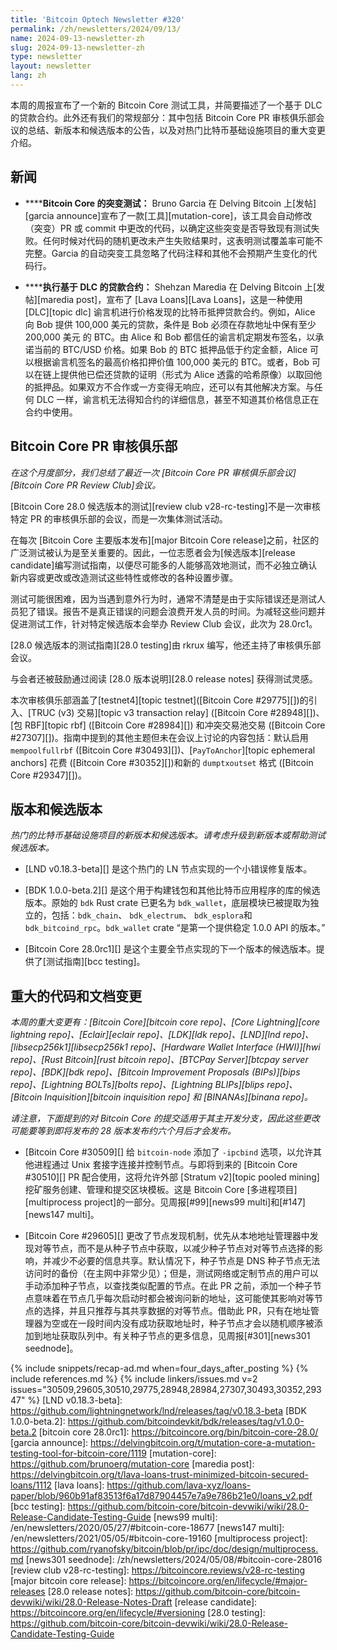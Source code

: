 ```yaml
---
title: 'Bitcoin Optech Newsletter #320'
permalink: /zh/newsletters/2024/09/13/
name: 2024-09-13-newsletter-zh
slug: 2024-09-13-newsletter-zh
type: newsletter
layout: newsletter
lang: zh
---
```

本周的周报宣布了一个新的 Bitcoin Core 测试工具，并简要描述了一个基于 DLC 的贷款合约。此外还有我们的常规部分：其中包括 Bitcoin Core PR 审核俱乐部会议的总结、新版本和候选版本的公告，以及对热门比特币基础设施项目的重大变更介绍。

## 新闻

- **<!--mutation-testing-for-bitcoin-core-->****Bitcoin Core 的突变测试：** Bruno Garcia 在 Delving Bitcoin 上[发帖][garcia announce]宣布了一款[工具][mutation-core]，该工具会自动修改（突变）PR 或 commit 中更改的代码，以确定这些突变是否导致现有测试失败。任何时候对代码的随机更改未产生失败结果时，这表明测试覆盖率可能不完整。Garcia 的自动突变工具忽略了代码注释和其他不会预期产生变化的代码行。

- **<!--dlc-based-loan-contract-execution-->****执行基于 DLC 的贷款合约：** Shehzan Maredia 在 Delving Bitcoin 上[发帖][maredia post]，宣布了 [Lava Loans][Lava Loans]，这是一种使用 [DLC][topic dlc] 谕言机进行价格发现的比特币抵押贷款合约。例如，Alice 向 Bob 提供 100,000 美元的贷款，条件是 Bob 必须在存款地址中保有至少 200,000 美元 的 BTC。由 Alice 和 Bob 都信任的谕言机定期发布签名，以承诺当前的 BTC/USD 价格。如果 Bob 的 BTC 抵押品低于约定金额，Alice 可以根据谕言机签名的最高价格扣押价值 100,000 美元的 BTC。或者，Bob 可以在链上提供他已偿还贷款的证明（形式为 Alice 透露的哈希原像）以取回他的抵押品。如果双方不合作或一方变得无响应，还可以有其他解决方案。与任何 DLC 一样，谕言机无法得知合约的详细信息，甚至不知道其价格信息正在合约中使用。

## Bitcoin Core PR 审核俱乐部

*在这个月度部分，我们总结了最近一次 [Bitcoin Core PR 审核俱乐部会议][Bitcoin Core PR Review Club]会议。*

[Bitcoin Core 28.0 候选版本的测试][review club v28-rc-testing]不是一次审核特定 PR 的审核俱乐部的会议，而是一次集体测试活动。

在每次 [Bitcoin Core 主要版本发布][major Bitcoin Core release]之前，社区的广泛测试被认为是至关重要的。因此，一位志愿者会为[候选版本][release candidate]编写测试指南，以便尽可能多的人能够高效地测试，而不必独立确认新内容或更改或改造测试这些特性或修改的各种设置步骤。

测试可能很困难，因为当遇到意外行为时，通常不清楚是由于实际错误还是测试人员犯了错误。报告不是真正错误的问题会浪费开发人员的时间。为减轻这些问题并促进测试工作，针对特定候选版本会举办 Review Club 会议，此次为 28.0rc1。

[28.0 候选版本的测试指南][28.0 testing]由 rkrux 编写，他还主持了审核俱乐部会议。

与会者还被鼓励通过阅读 [28.0 版本说明][28.0 release notes] 获得测试灵感。

本次审核俱乐部涵盖了[testnet4][topic testnet]([Bitcoin Core #29775][])的引入、[TRUC (v3) 交易][topic v3 transaction relay] ([Bitcoin Core #28948][])、[包 RBF][topic rbf] ([Bitcoin Core #28984][]) 和冲突交易池交易 ([Bitcoin Core #27307][])。指南中提到的其他主题但未在会议上讨论的内容包括：默认启用 `mempoolfullrbf` ([Bitcoin Core #30493][])、[`PayToAnchor`][topic ephemeral anchors] 花费 ([Bitcoin Core #30352][])和新的 `dumptxoutset` 格式 ([Bitcoin Core #29347][])。

## 版本和候选版本

*热门的比特币基础设施项目的新版本和候选版本。请考虑升级到新版本或帮助测试候选版本。*

- [LND v0.18.3-beta][] 是这个热门的 LN 节点实现的一个小错误修复版本。

- [BDK 1.0.0-beta.2][] 是这个用于构建钱包和其他比特币应用程序的库的候选版本。原始的 `bdk` Rust crate 已更名为 `bdk_wallet`，底层模块已被提取为独立的，包括：`bdk_chain`、 `bdk_electrum`、 `bdk_esplora`和 `bdk_bitcoind_rpc`。`bdk_wallet` crate “是第一个提供稳定 1.0.0 API 的版本。”

- [Bitcoin Core 28.0rc1][] 是这个主要全节点实现的下一个版本的候选版本。提供了[测试指南][bcc testing]。

## 重大的代码和文档变更

_本周的重大变更有：[Bitcoin Core][bitcoin core repo]、[Core Lightning][core lightning repo]、[Eclair][eclair repo]、[LDK][ldk repo]、[LND][lnd repo]、[libsecp256k1][libsecp256k1 repo]、[Hardware Wallet Interface (HWI)][hwi repo]、[Rust Bitcoin][rust bitcoin repo]、[BTCPay
Server][btcpay server repo]、[BDK][bdk repo]、[Bitcoin Improvement Proposals (BIPs)][bips repo]、[Lightning BOLTs][bolts repo]、[Lightning BLIPs][blips repo]、[Bitcoin Inquisition][bitcoin inquisition repo] 和 [BINANAs][binana repo]。_

_请注意，下面提到的对 Bitcoin Core 的提交适用于其主开发分支，因此这些更改可能要等到即将发布的 28 版本发布约六个月后才会发布。_

- [Bitcoin Core #30509][] 给 `bitcoin-node` 添加了 `-ipcbind` 选项，以允许其他进程通过 Unix 套接字连接并控制节点。与即将到来的 [Bitcoin Core #30510][] PR 配合使用，这将允许外部 [Stratum v2][topic pooled mining] 挖矿服务创建、管理和提交区块模板。这是 Bitcoin Core [多进程项目][multiprocess project]的一部分。见周报[#99][news99 multi]和[#147][news147 multi]。

- [Bitcoin Core #29605][] 更改了节点发现机制，优先从本地地址管理器中发现对等节点，而不是从种子节点中获取，以减少种子节点对对等节点选择的影响，并减少不必要的信息共享。默认情况下，种子节点是 DNS 种子节点无法访问时的备份（在主网中非常少见）；但是，测试网络或定制节点的用户可以手动添加种子节点，以查找类似配置的节点。在此 PR 之前，添加一个种子节点意味着在节点几乎每次启动时都会被询问新的地址，这可能使其影响对等节点的选择，并且只推荐与其共享数据的对等节点。借助此 PR，只有在地址管理器为空或在一段时间内没有成功获取地址时，种子节点才会以随机顺序被添加到地址获取队列中。有关种子节点的更多信息，见周报[#301][news301 seednode]。

{% include snippets/recap-ad.md when=four_days_after_posting %}
{% include references.md %}
{% include linkers/issues.md v=2 issues="30509,29605,30510,29775,28948,28984,27307,30493,30352,29347" %}
[LND v0.18.3-beta]: https://github.com/lightningnetwork/lnd/releases/tag/v0.18.3-beta
[BDK 1.0.0-beta.2]: https://github.com/bitcoindevkit/bdk/releases/tag/v1.0.0-beta.2
[bitcoin core 28.0rc1]: https://bitcoincore.org/bin/bitcoin-core-28.0/
[garcia announce]: https://delvingbitcoin.org/t/mutation-core-a-mutation-testing-tool-for-bitcoin-core/1119
[mutation-core]: https://github.com/brunoerg/mutation-core
[maredia post]: https://delvingbitcoin.org/t/lava-loans-trust-minimized-bitcoin-secured-loans/1112
[lava loans]: https://github.com/lava-xyz/loans-paper/blob/960b91af83513f6a17d87904457e7a9e786b21e0/loans_v2.pdf
[bcc testing]: https://github.com/bitcoin-core/bitcoin-devwiki/wiki/28.0-Release-Candidate-Testing-Guide
[news99 multi]: /en/newsletters/2020/05/27/#bitcoin-core-18677
[news147 multi]: /en/newsletters/2021/05/05/#bitcoin-core-19160
[multiprocess project]: https://github.com/ryanofsky/bitcoin/blob/pr/ipc/doc/design/multiprocess.md
[news301 seednode]: /zh/newsletters/2024/05/08/#bitcoin-core-28016
[review club v28-rc-testing]: https://bitcoincore.reviews/v28-rc-testing
[major bitcoin core release]: https://bitcoincore.org/en/lifecycle/#major-releases
[28.0 release notes]: https://github.com/bitcoin-core/bitcoin-devwiki/wiki/28.0-Release-Notes-Draft
[release candidate]: https://bitcoincore.org/en/lifecycle/#versioning
[28.0 testing]: https://github.com/bitcoin-core/bitcoin-devwiki/wiki/28.0-Release-Candidate-Testing-Guide
